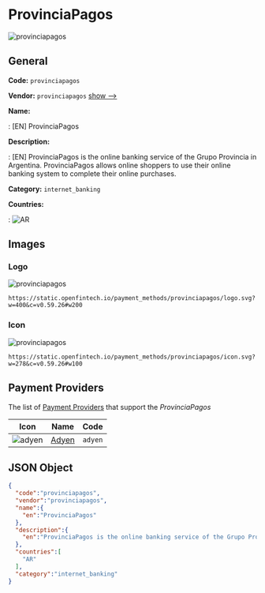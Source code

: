 
# ProvinciaPagos 
![provinciapagos](https://static.openfintech.io/payment_methods/provinciapagos/logo.svg?w=400&c=v0.59.26#w200)  

## General 
**Code:** `provinciapagos` 
 
**Vendor:** `provinciapagos` [show -->](/vendors/provinciapagos/) 
 
**Name:** 
 
:	[EN] ProvinciaPagos 
 
**Description:** 
 
: [EN] ProvinciaPagos is the online banking service of the Grupo Provincia in Argentina. ProvinciaPagos allows online shoppers to use their online banking system to complete their online purchases. 
 
**Category:** `internet_banking` 
 
**Countries:** 
 
:	![AR](https://cdnjs.cloudflare.com/ajax/libs/flag-icon-css/3.3.0/flags/4x3/ar.svg#w24)  

## Images 

### Logo 
![provinciapagos](https://static.openfintech.io/payment_methods/provinciapagos/logo.svg?w=400&c=v0.59.26#w200)  

```
https://static.openfintech.io/payment_methods/provinciapagos/logo.svg?w=400&c=v0.59.26#w200
```  

### Icon 
![provinciapagos](https://static.openfintech.io/payment_methods/provinciapagos/icon.svg?w=278&c=v0.59.26#w100)  

```
https://static.openfintech.io/payment_methods/provinciapagos/icon.svg?w=278&c=v0.59.26#w100
```  

## Payment Providers 
 
The list of [Payment Providers](/payment-providers/) that support the _ProvinciaPagos_ 

|Icon|Name|Code| 
|:---:|:---:|:---:| 
|![adyen](https://static.openfintech.io/payment_providers/adyen/icon.svg?w=278&c=v0.59.26#w100) |[Adyen](/payment-providers/adyen/)|`adyen`| 
 

## JSON Object 

```json
{
  "code":"provinciapagos",
  "vendor":"provinciapagos",
  "name":{
    "en":"ProvinciaPagos"
  },
  "description":{
    "en":"ProvinciaPagos is the online banking service of the Grupo Provincia in Argentina. ProvinciaPagos allows online shoppers to use their online banking system to complete their online purchases."
  },
  "countries":[
    "AR"
  ],
  "category":"internet_banking"
}
```  
